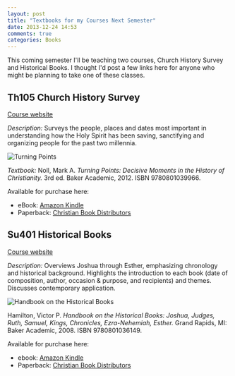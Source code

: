```yaml
---
layout: post
title: "Textbooks for my Courses Next Semester"
date: 2013-12-24 14:53
comments: true
categories: Books
---
```


This coming semester I'll be teaching two courses, Church History Survey and Historical Books. I thought I'd post a few links here for anyone who might be planning to take one of these classes.

## Th105 Church History Survey

[Course website][th105]

*Description:* Surveys the people, places and dates most important in understanding how the Holy Spirit has been saving, sanctifying and organizing people for the past two millennia.

![Turning Points][noll-cover]

*Textbook:* Noll, Mark A. *Turning Points: Decisive Moments in the History of Christianity.* 3rd ed. Baker Academic, 2012. ISBN 9780801039966.

Available for purchase here:

* eBook: [Amazon Kindle][noll-kindle]
* Paperback: [Christian Book Distributors][noll-paperback]

## Su401 Historical Books

[Course website][su401]

*Description:* Overviews Joshua through Esther, emphasizing chronology and historical background. Highlights the introduction to each book (date of composition, author, occasion & purpose, and recipients) and themes. Discusses contemporary application.

![Handbook on the Historical Books][hamilton-cover]

Hamilton, Victor P. *Handbook on the Historical Books: Joshua, Judges, Ruth, Samuel, Kings, Chronicles, Ezra-Nehemiah, Esther.* Grand Rapids, MI: Baker Academic, 2008. ISBN 9780801036149.

Available for purchase here:

* ebook: [Amazon Kindle][hamilton-kindle]
* Paperback: [Christian Book Distributors][hamilton-paperback]

[noll-cover]: http://duncanjohnson.ca/images/2013/12/noll.jpg
[hamilton-cover]: http://duncanjohnson.ca/images/2013/12/hamilton.jpg

[th105]: http://blogs.duncanjohnson.ca/th105-2014/
[su401]: http://blogs.duncanjohnson.ca/su401-2014/
[hamilton-kindle]: http://www.amazon.ca/gp/product/B00CFKX6I6/ref=as_li_ss_tl?ie=UTF8&camp=15121&creative=390961&creativeASIN=B00CFKX6I6&linkCode=as2&tag=duncanjohns04-20
[hamilton-paperback]: http://www.christianbook.com/Christian/Books/product?event=AFF&p=1178855&item_no=036149
[noll-kindle]: http://www.amazon.ca/gp/product/B0085BAEIO/ref=as_li_ss_tl?ie=UTF8&camp=15121&creative=390961&creativeASIN=B0085BAEIO&linkCode=as2&tag=duncanjohns04-20
[noll-paperback]: http://www.christianbook.com/Christian/Books/product?event=AFF&p=1178855&item_no=039966